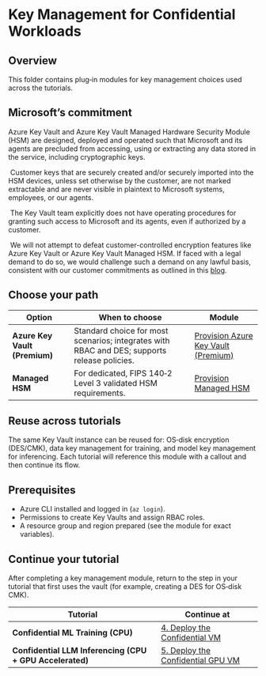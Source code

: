 # Key Management for Confidential Workloads

## Overview

This folder contains plug‑in modules for key management choices used across the tutorials.

## Microsoft’s commitment​

Azure Key Vault and Azure Key Vault Managed Hardware Security Module (HSM) are designed, deployed and operated such that Microsoft and its agents are precluded from accessing, using or extracting any data stored in the service, including cryptographic keys.​

​
Customer keys that are securely created and/or securely imported into the HSM devices, unless set otherwise by the customer, are not marked extractable and are never visible in plaintext to Microsoft systems, employees, or our agents.​

​
The Key Vault team explicitly does not have operating procedures for granting such access to Microsoft and its agents, even if authorized by a customer.​

​
We will not attempt to defeat customer-controlled encryption features like Azure Key Vault or Azure Key Vault Managed HSM. If faced with a legal demand to do so, we would challenge such a demand on any lawful basis, consistent with our customer commitments as outlined in this [blog](https://blogs.microsoft.com/on-the-issues/2020/11/19/defending-your-data-edpb-gdpr/).​

## Choose your path

| Option                        | When to choose                                                                               | Module                                                              |
| ----------------------------- | -------------------------------------------------------------------------------------------- | ------------------------------------------------------------------- |
| **Azure Key Vault (Premium)** | Standard choice for most scenarios; integrates with RBAC and DES; supports release policies. | [Provision Azure Key Vault (Premium)](./Azure-Key-Vault-Premium.md) |
| **Managed HSM**               | For dedicated, FIPS 140‑2 Level 3 validated HSM requirements.                  | [Provision Managed HSM](./Managed-HSM.md)                           |

## Reuse across tutorials

The same Key Vault instance can be reused for: OS‑disk encryption (DES/CMK), data key management for training, and model key management for inferencing. Each tutorial will reference this module with a callout and then continue its flow.

## Prerequisites

* Azure CLI installed and logged in (`az login`).
* Permissions to create Key Vaults and assign RBAC roles.
* A resource group and region prepared (see the module for exact variables).

## Continue your tutorial

After completing a key management module, return to the step in your tutorial that first uses the vault (for example, creating a DES for OS‑disk CMK).

| Tutorial                                                 | Continue at                                                  |
| -------------------------------------------------------- | ------------------------------------------------------------ |
| **Confidential ML Training (CPU)**                       | [4. Deploy the Confidential VM](../../tutorials/confidential-ml-training/README.md#4-deploy-the-confidential-vm)                         |
| **Confidential LLM Inferencing (CPU + GPU Accelerated)** | [5. Deploy the Confidential GPU VM](../../tutorials/confidential-llm-inferencing/README.md#5-deploy-the-confidential-gpu-vm)     
